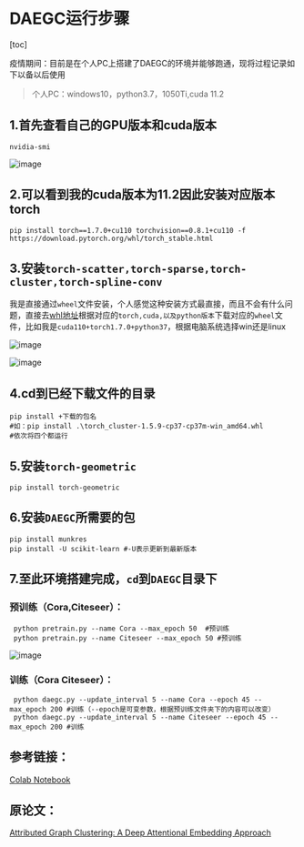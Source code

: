 # DAEGC运行步骤

[toc]

疫情期间：目前是在个人PC上搭建了DAEGC的环境并能够跑通，现将过程记录如下以备以后使用

> 个人PC：windows10，python3.7，1050Ti,cuda 11.2

## 1.首先查看自己的GPU版本和cuda版本

```shell
nvidia-smi
```

![image](https://cdn.jsdelivr.net/gh/JLUVicent/picx_imagesaving@master/20211103/image.5kaj9p5erdc0.webp)

## 2.可以看到我的cuda版本为11.2因此安装对应版本torch

```shell
pip install torch==1.7.0+cu110 torchvision==0.8.1+cu110 -f https://download.pytorch.org/whl/torch_stable.html
```

## 3.安装`torch-scatter,torch-sparse,torch-cluster,torch-spline-conv`

我是直接通过`wheel`文件安装，个人感觉这种安装方式最直接，而且不会有什么问题，直接去[whl地址](https://pytorch-geometric.com/whl/)根据对应的`torch,cuda,以及python版本`下载对应的`wheel`文件，比如我是`cuda110+torch1.7.0+python37`，根据电脑系统选择win还是linux

![image](https://cdn.jsdelivr.net/gh/JLUVicent/picx_imagesaving@master/20211103/image.6yfrvieohxc0.webp)

![image](https://cdn.jsdelivr.net/gh/JLUVicent/picx_imagesaving@master/20211103/image.4nzdogbxaas0.webp)

## 4.cd到已经下载文件的目录

```shell
pip install +下载的包名
#如：pip install .\torch_cluster-1.5.9-cp37-cp37m-win_amd64.whl
#依次将四个都运行
```

## 5.安装`torch-geometric`

```shell
pip install torch-geometric
```

## 6.安装`DAEGC`所需要的包

```shell
pip install munkres
pip install -U scikit-learn #-U表示更新到最新版本
```

## 7.至此环境搭建完成，`cd`到`DAEGC`目录下

### 预训练（Cora,Citeseer）：

```shell
 python pretrain.py --name Cora --max_epoch 50  #预训练
 python pretrain.py --name Citeseer --max_epoch 50 #预训练
```

![image](https://cdn.jsdelivr.net/gh/JLUVicent/image-saving@master/20210731/image.639ryz1wezk0.webp)

### 训练（Cora Citeseer）：

```shell
 python daegc.py --update_interval 5 --name Cora --epoch 45 --max_epoch 200 #训练（--epoch是可变参数，根据预训练文件夹下的内容可以改变）
 python daegc.py --update_interval 5 --name Citeseer --epoch 45 --max_epoch 200 #训练
```

## 参考链接：

[Colab Notebook](https://colab.research.google.com/drive/1q2LBRiUqHgtyk2QMa3fy7kPZdbso8ilA?usp=sharing)

## 原论文：

 [Attributed Graph Clustering: A Deep Attentional Embedding Approach](https://www.ijcai.org/Proceedings/2019/0509.pdf)
